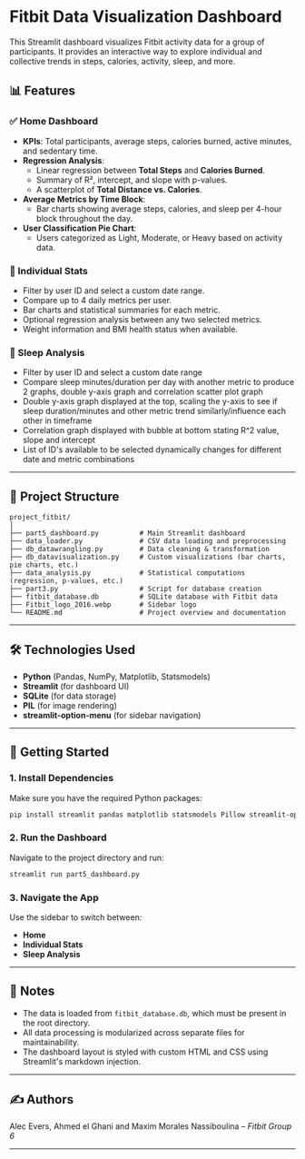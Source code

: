 # Fitbit Data Visualization Dashboard

This Streamlit dashboard visualizes Fitbit activity data for a group of participants. It provides an interactive way to explore individual and collective trends in steps, calories, activity, sleep, and more.

## 📊 Features

### ✅ Home Dashboard
- **KPIs**: Total participants, average steps, calories burned, active minutes, and sedentary time.
- **Regression Analysis**: 
  - Linear regression between **Total Steps** and **Calories Burned**.
  - Summary of R², intercept, and slope with p-values.
  - A scatterplot of **Total Distance vs. Calories**.
- **Average Metrics by Time Block**: 
  - Bar charts showing average steps, calories, and sleep per 4-hour block throughout the day.
- **User Classification Pie Chart**:
  - Users categorized as Light, Moderate, or Heavy based on activity data.

### 👤 Individual Stats
- Filter by user ID and select a custom date range.
- Compare up to 4 daily metrics per user.
- Bar charts and statistical summaries for each metric.
- Optional regression analysis between any two selected metrics.
- Weight information and BMI health status when available.

### 🛌 Sleep Analysis
- Filter by user ID and select a custom date range
- Compare sleep minutes/duration per day with another metric to produce 2 graphs, double y-axis graph and correlation scatter plot graph
- Double y-axis graph displayed at the top, scaling the y-axis to see if sleep duration/minutes and other metric trend similarly/influence each other in timeframe
- Correlation graph displayed with bubble at bottom stating R^2 value, slope and intercept
- List of ID's available to be selected dynamically changes for different date and metric combinations

---

## 📂 Project Structure

```
project_fitbit/
│
├── part5_dashboard.py          # Main Streamlit dashboard
├── data_loader.py              # CSV data loading and preprocessing
├── db_datawrangling.py         # Data cleaning & transformation
├── db_datavisualization.py     # Custom visualizations (bar charts, pie charts, etc.)
├── data_analysis.py            # Statistical computations (regression, p-values, etc.)
├── part3.py                    # Script for database creation
├── fitbit_database.db          # SQLite database with Fitbit data
├── Fitbit_logo_2016.webp       # Sidebar logo
└── README.md                   # Project overview and documentation
```

---

## 🛠️ Technologies Used

- **Python** (Pandas, NumPy, Matplotlib, Statsmodels)
- **Streamlit** (for dashboard UI)
- **SQLite** (for data storage)
- **PIL** (for image rendering)
- **streamlit-option-menu** (for sidebar navigation)

---

## 🚀 Getting Started

### 1. Install Dependencies

Make sure you have the required Python packages:

```bash
pip install streamlit pandas matplotlib statsmodels Pillow streamlit-option-menu
```

### 2. Run the Dashboard

Navigate to the project directory and run:

```bash
streamlit run part5_dashboard.py
```

### 3. Navigate the App

Use the sidebar to switch between:
- **Home**
- **Individual Stats**
- **Sleep Analysis**

---

## 📌 Notes

- The data is loaded from `fitbit_database.db`, which must be present in the root directory.
- All data processing is modularized across separate files for maintainability.
- The dashboard layout is styled with custom HTML and CSS using Streamlit's markdown injection.

---

## ✍️ Authors

Alec Evers, Ahmed el Ghani and Maxim Morales Nassiboulina – *Fitbit Group 6*

---

